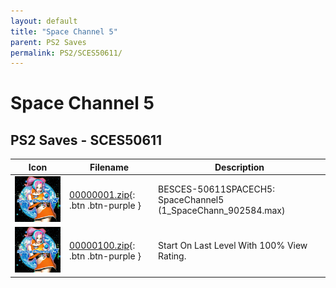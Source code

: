 ```yaml
---
layout: default
title: "Space Channel 5"
parent: PS2 Saves
permalink: PS2/SCES50611/
---
```

# Space Channel 5

## PS2 Saves - SCES50611

| Icon | Filename | Description |
|------|----------|-------------|
| ![Space Channel 5](icon0.png) | [00000001.zip](00000001.zip){: .btn .btn-purple } | BESCES-50611SPACECH5: SpaceChannel5 (1_SpaceChann_902584.max) |
| ![Space Channel 5](icon0.png) | [00000100.zip](00000100.zip){: .btn .btn-purple } | Start On Last Level With 100% View Rating. |
